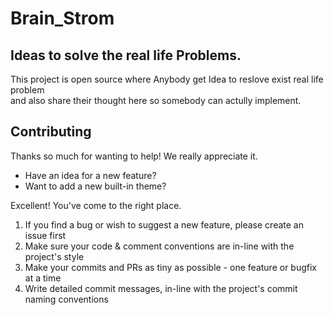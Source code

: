 # Brain_Strom
## Ideas to solve the real life Problems.

This project is open source where Anybody get Idea to reslove exist real life problem <br>
and also share their thought here so somebody can actully implement.

## Contributing

Thanks so much for wanting to help! We really appreciate it.

* Have an idea for a new feature?
* Want to add a new built-in theme?

Excellent! You've come to the right place.

1. If you find a bug or wish to suggest a new feature, please create an issue first
2. Make sure your code & comment conventions are in-line with the project's style
3. Make your commits and PRs as tiny as possible - one feature or bugfix at a time
4. Write detailed commit messages, in-line with the project's commit naming conventions

